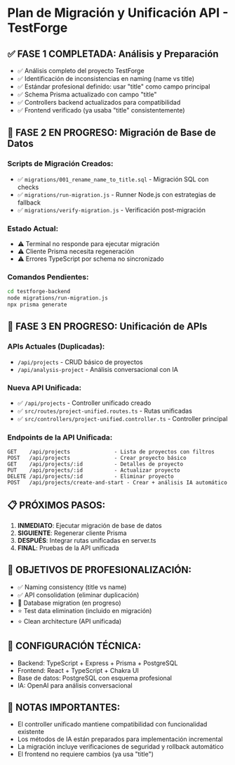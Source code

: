 # Plan de Migración y Unificación API - TestForge

## ✅ FASE 1 COMPLETADA: Análisis y Preparación
- ✅ Análisis completo del proyecto TestForge
- ✅ Identificación de inconsistencias en naming (name vs title)
- ✅ Estándar profesional definido: usar "title" como campo principal
- ✅ Schema Prisma actualizado con campo "title"
- ✅ Controllers backend actualizados para compatibilidad
- ✅ Frontend verificado (ya usaba "title" consistentemente)

## 🔄 FASE 2 EN PROGRESO: Migración de Base de Datos
### Scripts de Migración Creados:
- ✅ `migrations/001_rename_name_to_title.sql` - Migración SQL con checks
- ✅ `migrations/run-migration.js` - Runner Node.js con estrategias de fallback
- ✅ `migrations/verify-migration.js` - Verificación post-migración

### Estado Actual:
- ⚠️ Terminal no responde para ejecutar migración
- ⚠️ Cliente Prisma necesita regeneración
- ⚠️ Errores TypeScript por schema no sincronizado

### Comandos Pendientes:
```bash
cd testforge-backend
node migrations/run-migration.js
npx prisma generate
```

## 🚀 FASE 3 EN PROGRESO: Unificación de APIs
### APIs Actuales (Duplicadas):
- `/api/projects` - CRUD básico de proyectos
- `/api/analysis-project` - Análisis conversacional con IA

### Nueva API Unificada:
- ✅ `/api/projects` - Controller unificado creado
- ✅ `src/routes/project-unified.routes.ts` - Rutas unificadas
- ✅ `src/controllers/project-unified.controller.ts` - Controller principal

### Endpoints de la API Unificada:
```
GET    /api/projects              - Lista de proyectos con filtros
POST   /api/projects              - Crear proyecto básico
GET    /api/projects/:id          - Detalles de proyecto
PUT    /api/projects/:id          - Actualizar proyecto
DELETE /api/projects/:id          - Eliminar proyecto
POST   /api/projects/create-and-start - Crear + análisis IA automático
```

## 📋 PRÓXIMOS PASOS:
1. **INMEDIATO**: Ejecutar migración de base de datos
2. **SIGUIENTE**: Regenerar cliente Prisma
3. **DESPUÉS**: Integrar rutas unificadas en server.ts
4. **FINAL**: Pruebas de la API unificada

## 🎯 OBJETIVOS DE PROFESIONALIZACIÓN:
- ✅ Naming consistency (title vs name)
- ✅ API consolidation (eliminar duplicación)
- 🔄 Database migration (en progreso)
- ⭐ Test data elimination (incluido en migración)
- ⭐ Clean architecture (API unificada)

## 🔧 CONFIGURACIÓN TÉCNICA:
- Backend: TypeScript + Express + Prisma + PostgreSQL
- Frontend: React + TypeScript + Chakra UI
- Base de datos: PostgreSQL con esquema profesional
- IA: OpenAI para análisis conversacional

## 📝 NOTAS IMPORTANTES:
- El controller unificado mantiene compatibilidad con funcionalidad existente
- Los métodos de IA están preparados para implementación incremental
- La migración incluye verificaciones de seguridad y rollback automático
- El frontend no requiere cambios (ya usa "title")
